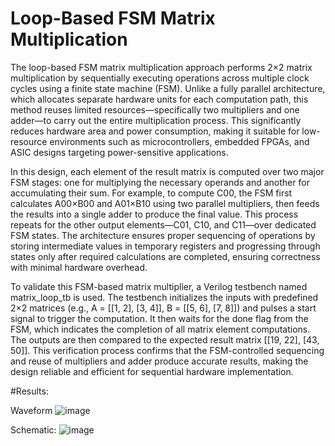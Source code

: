 # Loop-Based FSM Matrix Multiplication
The loop-based FSM matrix multiplication approach performs 2×2 matrix multiplication by sequentially executing operations across multiple clock cycles using a finite state machine (FSM). Unlike a fully parallel architecture, which allocates separate hardware units for each computation path, this method reuses limited resources—specifically two multipliers and one adder—to carry out the entire multiplication process. This significantly reduces hardware area and power consumption, making it suitable for low-resource environments such as microcontrollers, embedded FPGAs, and ASIC designs targeting power-sensitive applications.

In this design, each element of the result matrix is computed over two major FSM stages: one for multiplying the necessary operands and another for accumulating their sum. For example, to compute C00, the FSM first calculates A00×B00 and A01×B10 using two parallel multipliers, then feeds the results into a single adder to produce the final value. This process repeats for the other output elements—C01, C10, and C11—over dedicated FSM states. The architecture ensures proper sequencing of operations by storing intermediate values in temporary registers and progressing through states only after required calculations are completed, ensuring correctness with minimal hardware overhead.

To validate this FSM-based matrix multiplier, a Verilog testbench named matrix_loop_tb is used. The testbench initializes the inputs with predefined 2×2 matrices (e.g., A = [[1, 2], [3, 4]], B = [[5, 6], [7, 8]]) and pulses a start signal to trigger the computation. It then waits for the done flag from the FSM, which indicates the completion of all matrix element computations. The outputs are then compared to the expected result matrix [[19, 22], [43, 50]]. This verification process confirms that the FSM-controlled sequencing and reuse of multipliers and adder produce accurate results, making the design reliable and efficient for sequential hardware implementation.

#Results:

Waveform
![image](https://github.com/user-attachments/assets/3320f6fa-37e5-4ea7-abe5-b0e57ed4d0ea)

Schematic:
![image](https://github.com/user-attachments/assets/31a11fd3-9c62-4ee5-afb7-c8b42ec2356a)
